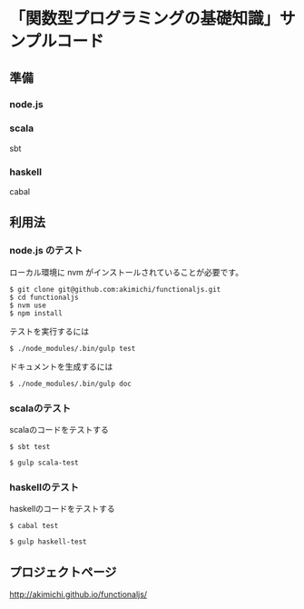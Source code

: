 # 「関数型プログラミングの基礎知識」サンプルコード

## 準備

### node.js

### scala

sbt

### haskell

cabal


## 利用法

### node.js のテスト

ローカル環境に nvm がインストールされていることが必要です。

~~~
$ git clone git@github.com:akimichi/functionaljs.git
$ cd functionaljs
$ nvm use
$ npm install
~~~

テストを実行するには

~~~
$ ./node_modules/.bin/gulp test
~~~

ドキュメントを生成するには

~~~
$ ./node_modules/.bin/gulp doc
~~~

### scalaのテスト

scalaのコードをテストする

~~~
$ sbt test
~~~
~~~
$ gulp scala-test
~~~

### haskellのテスト

haskellのコードをテストする

~~~
$ cabal test
~~~

~~~
$ gulp haskell-test
~~~

## プロジェクトページ


http://akimichi.github.io/functionaljs/

